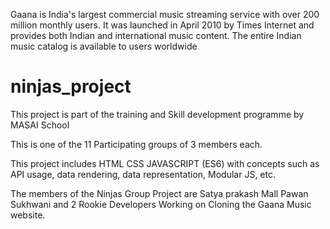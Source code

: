 Gaana is India's largest commercial music streaming service with over 200 million monthly users. It was launched in April 2010 by Times Internet and provides both Indian and international music content. The entire Indian music catalog is available to users worldwide

# ninjas_project

This project is part of the training and Skill development programme by MASAI School 

This is one of the 11 Participating groups of 3 members each.

This project includes HTML CSS JAVASCRIPT (ES6) with concepts such as API usage, data rendering, data representation, Modular JS, etc.

The members of the Ninjas Group Project are 
    Satya prakash Mall
    Pawan Sukhwani and
2 Rookie Developers Working on Cloning the Gaana Music website.
